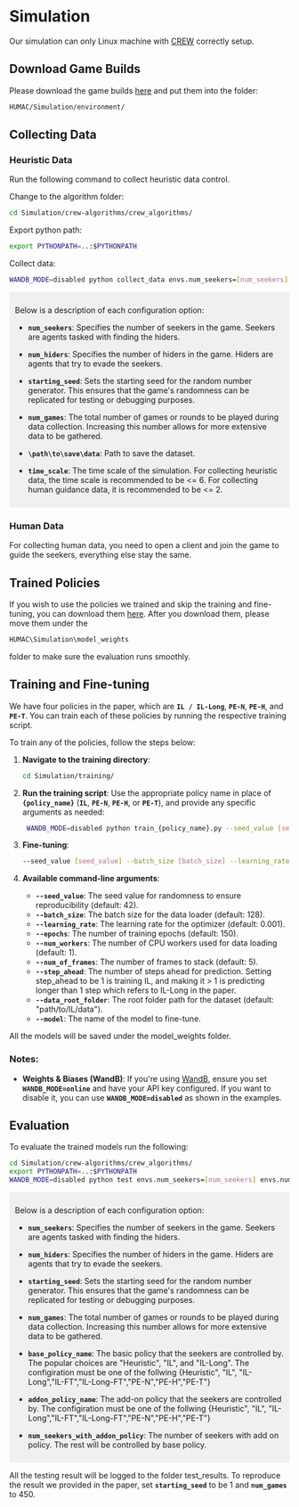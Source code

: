 # Simulation

Our simulation can only Linux machine with [CREW](https://generalroboticslab.github.io/crew-docs/) correctly setup.

## Download Game Builds
Please download the game builds [here](https://drive.google.com/drive/folders/1Z8GJvNse7anBsv67tYMU9W0OUWAqNjOm?usp=drive_link) and put them into the folder:

```bash
HUMAC/Simulation/environment/
```

## Collecting Data

### Heuristic Data

Run the following command to collect heuristic data control.

Change to the algorithm folder:
```bash
cd Simulation/crew-algorithms/crew_algorithms/
```

Export python path:
```bash
export PYTHONPATH=..:$PYTHONPATH
```

Collect data:
```bash
WANDB_MODE=disabled python collect_data envs.num_seekers=[num_seekers] envs.num_hiders=[num_hiders] envs.start_seed=[starting_seed] envs.num_games=[num_games] envs.data_folder=[\path\to\save\data] envs.time_scale=[time_scale]
```

<div style="background-color:#f0f0f0; padding:10px; border-radius:5px;">

Below is a description of each configuration option:

- **`num_seekers`**: Specifies the number of seekers in the game. Seekers are agents tasked with finding the hiders.

- **`num_hiders`**: Specifies the number of hiders in the game. Hiders are agents that try to evade the seekers.

- **`starting_seed`**: Sets the starting seed for the random number generator. This ensures that the game's randomness can be replicated for testing or debugging purposes.

- **`num_games`**: The total number of games or rounds to be played during data collection. Increasing this number allows for more extensive data to be gathered.

- **`\path\to\save\data`**: Path to save the dataset.

- **`time_scale`**: The time scale of the simulation. For collecting heuristic data, the time scale is recommended to be <= 6. For collecting human guidance data, it is recommended to be <= 2.
</div>

### Human Data
For collecting human data, you need to open a client and join the game to guide the seekers, everything else stay the same.

## Trained Policies
If you wish to use the policies we trained and skip the training and fine-tuning, you can download them [here](https://drive.google.com/drive/folders/1_xfZlow_IGRBIz0-5BSLC76ATBmR-kfN?usp=drive_link). After you download them, please move them under the 
```bash
HUMAC\Simulation\model_weights
```
folder to make sure the evaluation runs smoothly.


## Training and Fine-tuning

We have four policies in the paper, which are **`IL / IL-Long`**, **`PE-N`**, **`PE-H`**, and **`PE-T`**. You can train each of these policies by running the respective training script. 

To train any of the policies, follow the steps below:

1. **Navigate to the training directory**:
    ```bash
    cd Simulation/training/
    ```
    
2. **Run the training script**:
    Use the appropriate policy name in place of **`{policy_name}`** (**`IL`**, **`PE-N`**, **`PE-H`**, or **`PE-T`**), and provide any specific arguments as needed:
   ```bash
    WANDB_MODE=disabled python train_{policy_name}.py --seed_value [seed_value] --batch_size [batch_size] --learning_rate [learning_rate] --epochs [epochs] --num_of_frames [num_of_frames] --step_ahead [step_ahead] --data_root_folder [path/to/data] 
   ```

3. **Fine-tuning**:
    ```bash
    --seed_value [seed_value] --batch_size [batch_size] --learning_rate [learning_rate] --epochs [epochs] --num_of_frames [num_of_frames] --step_ahead [step_ahead] --data_root_folder [path/to/data] --model [model_name]
    ```

4. **Available command-line arguments**:
    - **`--seed_value`**: The seed value for randomness to ensure reproducibility (default: 42).
    - **`--batch_size`**: The batch size for the data loader (default: 128).
    - **`--learning_rate`**: The learning rate for the optimizer (default: 0.001).
    - **`--epochs`**: The number of training epochs (default: 150).
    - **`--num_workers`**: The number of CPU workers used for data loading (default: 1).
    - **`--num_of_frames`**: The number of frames to stack (default: 5).
    - **`--step_ahead`**: The number of steps ahead for prediction. Setting step_ahead to be 1 is training IL, and making it > 1 is predicting longer than 1 step which refers to IL-Long in the paper.
    - **`--data_root_folder`**: The root folder path for the dataset (default: "path/to/IL/data").
    - **`--model`**: The name of the model to fine-tune.

All the models will be saved under the model_weights folder. 

### Notes:
- **Weights & Biases (WandB)**: If you're using [WandB](https://wandb.ai/), ensure you set **`WANDB_MODE=online`** and have your API key configured. If you want to disable it, you can use **`WANDB_MODE=disabled`** as shown in the examples.

## Evaluation

To evaluate the trained models run the following:

```bash
cd Simulation/crew-algorithms/crew_algorithms/
export PYTHONPATH=..:$PYTHONPATH
WANDB_MODE=disabled python test envs.num_seekers=[num_seekers] envs.num_hiders=[num_hiders] envs.start_seed=[starting_seed] envs.num_games=[num_games] envs.base_policy=[base_policy_name] envs.addon_policy=[addon_policy_name] envs.num_seekers_with_policy=[num_seekers_with_addon_policy]
```
<div style="background-color:#f0f0f0; padding:10px; border-radius:5px;">

Below is a description of each configuration option:

- **`num_seekers`**: Specifies the number of seekers in the game. Seekers are agents tasked with finding the hiders.

- **`num_hiders`**: Specifies the number of hiders in the game. Hiders are agents that try to evade the seekers.

- **`starting_seed`**: Sets the starting seed for the random number generator. This ensures that the game's randomness can be replicated for testing or debugging purposes.

- **`num_games`**: The total number of games or rounds to be played during data collection. Increasing this number allows for more extensive data to be gathered.

- **`base_policy_name`**: The basic policy that the seekers are controlled by. The popular choices are "Heuristic", "IL", and "IL-Long". The configiration must be one of the follwing {Heuristic", "IL", "IL-Long","IL-FT","IL-Long-FT","PE-N","PE-H","PE-T"}

- **`addon_policy_name`**: The add-on policy that the seekers are controlled by. The configiration must be one of the follwing {Heuristic", "IL", "IL-Long","IL-FT","IL-Long-FT","PE-N","PE-H","PE-T"}

- **`num_seekers_with_addon_policy`**: The number of seekers with add on policy. The rest will be controlled by base policy. 

</div>

All the testing result will be logged to the folder test_results. To reproduce the result we provided in the paper, set **`starting_seed`** to be 1 and **`num_games`** to 450.

